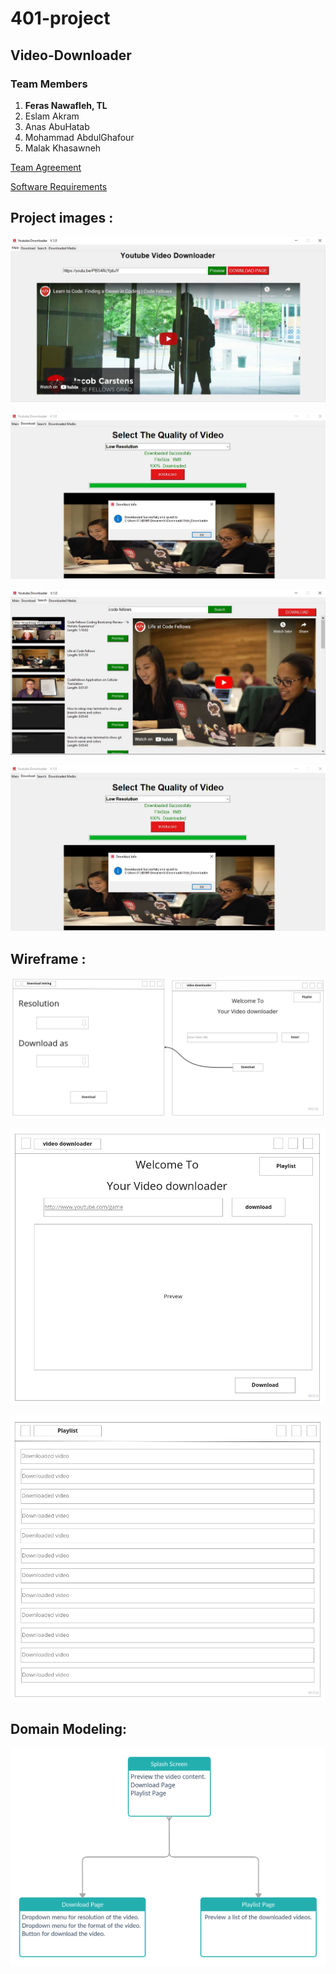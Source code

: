 # 401-project
## Video-Downloader
### Team Members
1. **Feras Nawafleh, TL**
2. Eslam Akram
3. Anas AbuHatab
4. Mohammad AbdulGhafour
5. Malak Khasawneh

[Team Agreement](https://github.com/amman-401-python/401-project/blob/main/TeamAgreement.md)

[Software Requirements](https://github.com/PYTHON-NERDWARES/Video-Downloader/blob/main/Requirements.md)

## Project images :

![main page](assets/Wireframe/main_page.JPG)

![download page](assets/Wireframe/download_page.JPG)

![search pagee](assets/Wireframe/search_page.JPG)

![search pagee](assets/Wireframe/download_page.JPG)
## Wireframe :

![Wireframe1](assets/Wireframe/Wireframe1.jpg)

![Wireframe2](assets/Wireframe/Wireframe2.jpg)

![Wireframe3](assets/Wireframe/Wireframe3.jpg)

## Domain Modeling:

![Domain Modeling](assets/Wireframe/DomainModeling.png)
